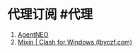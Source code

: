 # 代理订阅 #代理
1. [AgentNEO](https://agentneo.tech/services/579fd518db1b42999ce92d302c0d04c9)
2. [Mixin | Clash for Windows (lbyczf.com)](https://docs.cfw.lbyczf.com/contents/mixin.html#javascript)